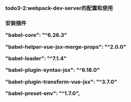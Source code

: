 <h3>todo3-2:webpack-dev-server的配置和使用<h3>
<p>安装插件</p>
<p>"babel-core": "^6.26.3"<p>
<p>"babel-helper-vue-jsx-merge-props": "^2.0.0"<p>
<p> "babel-loader": "^7.1.4"<p>
<p> "babel-plugin-syntax-jsx": "^6.18.0"<p>
<p> "babel-plugin-transform-vue-jsx": "^3.7.0"<p>
<p>"babel-preset-env": "^1.7.0",<p>
